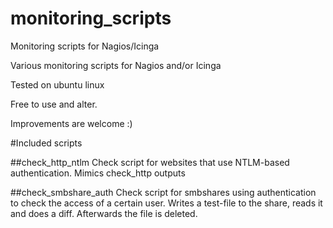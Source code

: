 # monitoring_scripts
Monitoring scripts for Nagios/Icinga

Various monitoring scripts for Nagios and/or Icinga

Tested on ubuntu linux

Free to use and alter.

Improvements are welcome :)

#Included scripts

##check_http_ntlm 
Check script for websites that use NTLM-based authentication.
Mimics check_http outputs

##check_smbshare_auth
Check script for smbshares using authentication to check the access of a certain user.
Writes a test-file to the share, reads it and does a diff. Afterwards the file is deleted.
